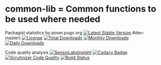 common-lib = Common functions to be used where needed 
==========

Packagist statistics by poser.pugx.org
[![Latest Stable Version](https://poser.pugx.org/danielgp/common-lib/v/stable)](https://packagist.org/packages/danielgp/common-lib)
#dev-master)
[![License](https://poser.pugx.org/danielgp/common-lib/license)](https://packagist.org/packages/danielgp/common-lib)
[![Total Downloads](https://poser.pugx.org/danielgp/common-lib/downloads)](https://packagist.org/packages/danielgp/common-lib)
[![Monthly Downloads](https://poser.pugx.org/danielgp/common-lib/d/monthly)](https://packagist.org/packages/danielgp/common-lib)
[![Daily Downloads](https://poser.pugx.org/danielgp/common-lib/d/daily)](https://packagist.org/packages/danielgp/common-lib)

Code quality analysis
[![SensioLabsInsight](https://insight.sensiolabs.com/projects/f824c5da-de46-446b-91ea-68a493abdf6a/big.png)](https://insight.sensiolabs.com/projects/f824c5da-de46-446b-91ea-68a493abdf6a)
[![Codacy Badge](https://api.codacy.com/project/badge/grade/88ae7663bb5941bdaf565f92cd52b30d)](https://www.codacy.com/app/danielpopiniuc/common-lib)
[![Scrutinizer Code Quality](https://scrutinizer-ci.com/g/danielgp/common-lib/badges/quality-score.png?b=master)](https://scrutinizer-ci.com/g/danielgp/common-lib/?branch=master)
[![Build Status](https://scrutinizer-ci.com/g/danielgp/common-lib/badges/build.png?b=master)](https://scrutinizer-ci.com/g/danielgp/common-lib/build-status/master)
